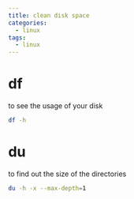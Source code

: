 ```yaml
---
title: clean disk space
categories:
  - linux
tags:
  - linux
---
```


# df
to see the usage of your disk
```sh
df -h
```
# du 
to find out the size of the directories
```sh
du -h -x --max-depth=1
```